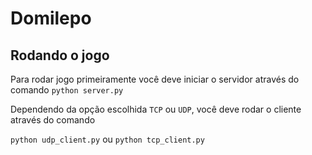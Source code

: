 # Domilepo

## Rodando o jogo

Para rodar jogo primeiramente você deve iniciar o servidor através do comando ```python server.py```

Dependendo da opção escolhida  ```TCP``` ou ```UDP```, você deve rodar o cliente através do comando

```python udp_client.py``` ou ```python tcp_client.py```
